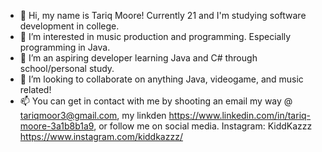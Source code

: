 - 👋 Hi, my name is Tariq Moore! Currently 21 and I'm studying software development in college.
- 👀 I’m interested in music production and programming. Especially programming in Java.
- 🌱 I’m an aspiring developer learning Java and C# through school/personal study.
- 💞️ I’m looking to collaborate on anything Java, videogame, and music related!
- 📫 You can get in contact with me by shooting an email my way @ tariqmoor3@gmail.com, my linkden https://www.linkedin.com/in/tariq-moore-3a1b8b1a9, or follow me on social media.
      Instagram: KiddKazzz https://www.instagram.com/kiddkazzz/

<!---
KiddKazz/KiddKazz is a ✨ special ✨ repository because its `README.md` (this file) appears on your GitHub profile.
You can click the Preview link to take a look at your changes.
--->
